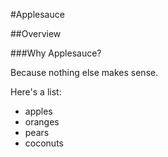 #Applesauce

##Overview

###Why Applesauce?

Because nothing else makes sense.

Here's a list:

* apples
* oranges
* pears
* coconuts


